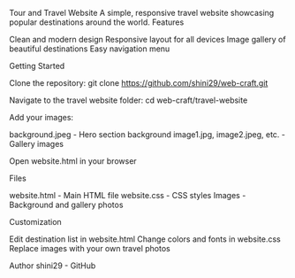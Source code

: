 Tour and Travel Website
A simple, responsive travel website showcasing popular destinations around the world.
Features

Clean and modern design
Responsive layout for all devices
Image gallery of beautiful destinations
Easy navigation menu

Getting Started

Clone the repository:
git clone https://github.com/shini29/web-craft.git

Navigate to the travel website folder:
cd web-craft/travel-website

Add your images:

background.jpeg - Hero section background
image1.jpg, image2.jpeg, etc. - Gallery images


Open website.html in your browser

Files

website.html - Main HTML file
website.css - CSS styles
Images - Background and gallery photos

Customization

Edit destination list in website.html
Change colors and fonts in website.css
Replace images with your own travel photos

Author
shini29 - GitHub
